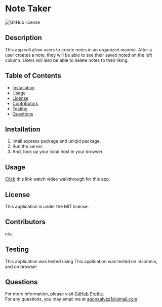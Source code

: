 # Note Taker
![GitHub license](https://img.shields.io/badge/license-MIT-blue.svg)  
## Description
This app will allow users to create notes in an organized manner. After a user creates a note, they will be able to see their saved noted on the left column. Users will also be able to delete notes to their liking.
## Table of Contents 
- [Installation](#installation)
- [Usage](#usage)
- [License](#license)
- [Contributors](#contributors)
- [Testing](#test)
- [Questions](#questions)
## Installation
1) Intall express package and uniqid package. 
2) Run the server. 
3) And, look up your local host in your browser.
## Usage
[Click](undefined) this link watch video walkthrough for this app. 
## License
This application is under the MIT license.  
## Contributors
n/a.
## Testing
This application was tested using This application was tested on Insomnia, and on browser
## Questions
For more information, please visit [GitHub Profile](https://github.com/agonzalvez/).  
For any questions, you may email me at agonzalvez1@gmail.com.